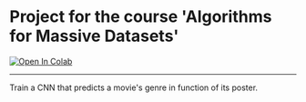 # Project for the course 'Algorithms for Massive Datasets'


<a target="_blank" href="https://colab.research.google.com/github/prina404/AlgorithmsForMassiveDataset_Project/blob/a4dbd497987653356161d54a042f584416e5e7d2/PosterCNN.ipynb">
  <img src="https://colab.research.google.com/assets/colab-badge.svg" alt="Open In Colab"/>
</a>

---

Train a CNN that predicts a movie's genre in function of its poster.